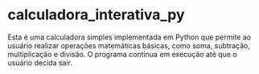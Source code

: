 # calculadora_interativa_py
Esta é uma calculadora simples implementada em Python que permite ao usuário realizar operações matemáticas básicas, como soma, subtração, multiplicação e divisão. O programa continua em execução até que o usuário decida sair.
